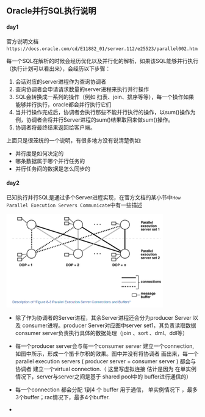 ## Oracle并行SQL执行说明



#### day1

官方说明文档`https://docs.oracle.com/cd/E11882_01/server.112/e25523/parallel002.htm`

每一个SQL在解析的时候会经历优化以及并行化的解析，如果该SQL能够并行执行（执行计划可以看出来），会经历以下步骤：

1. 会话对应的server进程作为查询协调者
2. 查询协调者会申请请求数量的server进程来执行并行操作
3. SQL会转换成一系列的操作（例如 扫表、join、排序等等），每一个操作如果能够并行执行，oracle都会并行执行它们
4. 当并行操作完成后，协调者会执行那些不能并行执行的操作，以sum()操作为例，协调者会将并行Server进程的sum()结果取回来做sum()操作。
5. 协调者将最终结果返回给客户端。



上面只是很笼统的一个说明，有很多地方没有说清楚例如:

- 并行度是如何决定的
- 哪条数据属于哪个并行任务的
- 并行任务间的数据是怎么同步的



#### day2

已知执行并行SQL是通过多个Server进程实现，在官方文档的某小节中`How Parallel Execution Servers Communicate`中有一些描述

<img src="Oracle/image-20220107170747814.png" alt="image-20220107170747814" style="zoom:50%;" />

- 除了作为协调者的Server进程，其余Server进程还会分为producer Server 以及 consumer进程。producer Server对应图中server set1，其负责读取数据consumer server负责执行具体的数据处理（join 、sort 、dml、ddl等）

- 每一个producer server会与每一个consumer server 建立一个connection, 如图中所示，形成一个笛卡尔积的效果。图中并没有将协调者 画出来，每一个parallel execution servers (   producer server  +   consumer server ) 都会与 协调者 建立一个virtual connection.（  这里写虚拟连接 估计是因为  在单实例情况下，server与server之间是基于 shared pool中的 buffer进行通信的）

- 每一个connection 都会分配 1到4 个 buffer 用于通信， 单实例情况下 ，最多3个buffer；rac情况下，最多4个buffer.

  

- 

 
